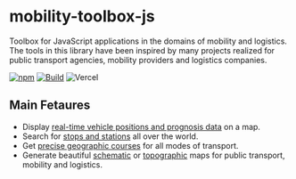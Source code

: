 # mobility-toolbox-js

Toolbox for JavaScript applications in the domains of mobility and logistics.
The tools in this library have been inspired by many projects realized for public transport agencies, mobility providers and logistics companies.

[![npm](https://img.shields.io/npm/v/mobility-toolbox-js.svg?style=flat-square)](https://www.npmjs.com/package/mobility-toolbox-js)
[![Build](https://github.com/geops/mobility-toolbox-js/workflows/Build/badge.svg)](https://github.com/geops/mobility-toolbox-js/actions?query=workflow%3ABuild)
![Vercel](https://vercelbadge.vercel.app/api/geops/mobility-toolbox-js)

## Main Fetaures

* Display [real-time vehicle positions and prognosis data](http://tracker.geops.ch/) on a map.
* Search for [stops and stations](https://maps.trafimage.ch) all over the world.
* Get [precise geographic courses](https://routing-demo.geops.io/) for all modes of transport.
* Generate beautiful [schematic](https://mobility.portal.geops.io/world.geops.networkplans) or [topographic](https://mobility.portal.geops.io) maps for public transport, mobility and logistics.
